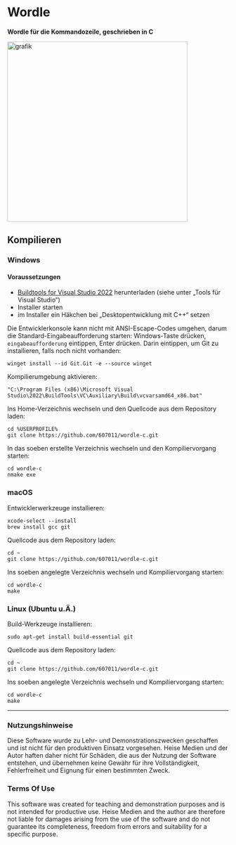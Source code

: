 # Wordle

**Wordle für die Kommandozeile, geschrieben in C**

<img width="410" alt="grafik" src="https://github.com/user-attachments/assets/c39ecc75-ecf8-4cfc-b943-1da5a29382dc">



## Kompilieren

### Windows

#### Voraussetzungen

- [Buildtools for Visual Studio 2022](https://visualstudio.microsoft.com/downloads/) herunterladen (siehe unter „Tools für Visual Studio“)
- Installer starten
- im Installer ein Häkchen bei „Desktopentwicklung mit C++“ setzen

Die Entwicklerkonsole kann nicht mit ANSI-Escape-Codes umgehen, darum die Standard-Eingabeaufforderung starten: Windows-Taste drücken, `eingabeaufforderung` eintippen, Enter drücken. Darin eintippen, um Git zu installieren, falls noch nicht vorhanden:

```
winget install --id Git.Git -e --source winget
```

Kompilierumgebung aktivieren:

```
"C:\Program Files (x86)\Microsoft Visual Studio\2022\BuildTools\VC\Auxiliary\Build\vcvarsamd64_x86.bat"
```

Ins Home-Verzeichnis wechseln und den Quellcode aus dem Repository laden:

```
cd %USERPROFILE%
git clone https://github.com/607011/wordle-c.git
```

In das soeben erstellte Verzeichnis wechseln und den Kompiliervorgang starten:

```
cd wordle-c
nmake exe
```


### macOS

Entwicklerwerkzeuge installieren:

```
xcode-select --install
brew install gcc git
```

Quellcode aus dem Repository laden:

```
cd ~
git clone https://github.com/607011/wordle-c.git
```

Ins soeben angelegte Verzeichnis wechseln und Kompiliervorgang starten:

```
cd wordle-c
make
```

### Linux (Ubuntu u.Ä.)

Build-Werkzeuge installieren:

```
sudo apt-get install build-essential git
```

Quellcode aus dem Repository laden:

```
cd ~
git clone https://github.com/607011/wordle-c.git
```

Ins soeben angelegte Verzeichnis wechseln und Kompiliervorgang starten:

```
cd wordle-c
make
```

---

### Nutzungshinweise

Diese Software wurde zu Lehr- und Demonstrationszwecken geschaffen und ist nicht für den produktiven Einsatz vorgesehen. Heise Medien und der Autor haften daher nicht für Schäden, die aus der Nutzung der Software entstehen, und übernehmen keine Gewähr für ihre Vollständigkeit, Fehlerfreiheit und Eignung für einen bestimmten Zweck.

### Terms Of Use

This software was created for teaching and demonstration purposes and is not intended for productive use. Heise Medien and the author are therefore not liable for damages arising from the use of the software and do not guarantee its completeness, freedom from errors and suitability for a specific purpose.
